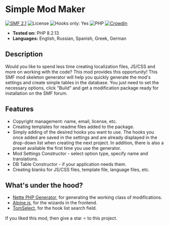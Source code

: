 # Simple Mod Maker

[![SMF 2.1](https://img.shields.io/badge/SMF-2.1-ed6033.svg?style=flat)](https://github.com/SimpleMachines/SMF2.1)
![License](https://img.shields.io/github/license/dragomano/simple-mod-maker)
![Hooks only: Yes](https://img.shields.io/badge/Hooks%20only-YES-blue)
![PHP](https://img.shields.io/badge/PHP-^7.4-blue.svg?style=flat)
[![Crowdin](https://badges.crowdin.net/simple-mod-maker/localized.svg)](https://crowdin.com/project/simple-mod-maker)

- **Tested on:** PHP 8.2.13
- **Languages:** English, Russian, Spanish, Greek, German

## Description

Would you like to spend less time creating localization files, JS/CSS and more on working with the code? This mod provides this opportunity!
This SMF mod skeleton generator will help you quickly generate the mod's settings and create simple tables in the database.
You just need to set the necessary options, click "Build" and get a modification package ready for installation on the SMF forum.

## Features

- Copyright management: name, email, license, etc.
- Creating templates for readme files added to the package.
- Simply adding of the desired hooks you want to use. The hooks you once added are saved in the settings and are already displayed in the drop-down list when creating the next project. In addition, there is also a preset available the first time you use the generator.
- Mod Settings Constructor - select option type, specify name and translations.
- DB Table Constructor - if your application needs them.
- Creating blanks for JS/CSS files, template file, language files, etc.

## What's under the hood?

- [Nette PHP Generator](https://github.com/nette/php-generator), for generating the working class of modifications.
- [Alpine.js](https://github.com/alpinejs/alpine), for the wizards in the frontend.
- [TomSelect](https://github.com/orchidjs/tom-select), for the hook list search field.

If you liked this mod, then give a star ⭐️ to this project.
